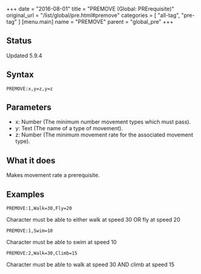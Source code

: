 +++
date = "2016-08-01"
title = "PREMOVE (Global: PRErequisite)"
original_url = "/list/global/pre.html#premove"
categories = [ "all-tag", "pre-tag" ]
[menu.main]
    name = "PREMOVE"
    parent = "global_pre"
+++

## Status

Updated 5.9.4

## Syntax

`PREMOVE:x,y=z,y=z`

## Parameters

-   x: Number (The minimum number movement types which
    must pass).
-   y: Text (The name of a type of movement).
-   z: Number (The minimum movement rate for the
    associated movement type).



What it does
------------

Makes movement rate a prerequisite.

Examples
--------

`PREMOVE:1,Walk=30,Fly=20`

Character must be able to either walk at speed 30 OR fly at speed 20

`PREMOVE:1,Swim=10`

Character must be able to swim at speed 10

`PREMOVE:2,Walk=30,Climb=15`

Character must be able to walk at speed 30 AND climb at speed 15

